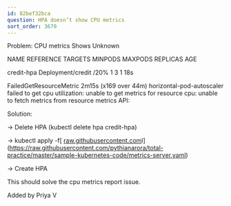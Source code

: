 ```yaml
---
id: 82bef32bca
question: HPA doesn’t show CPU metrics
sort_order: 3670
---
```


Problem: CPU metrics Shows Unknown

NAME         REFERENCE           TARGETS         MINPODS   MAXPODS   REPLICAS   AGE

credit-hpa   Deployment/credit   <unknown>/20%   1         3         1          18s

FailedGetResourceMetric       2m15s (x169 over 44m)  horizontal-pod-autoscaler  failed to get cpu utilization: unable to get metrics for resource cpu: unable to fetch metrics from resource metrics API:

Solution:

-> Delete HPA (kubectl delete hpa credit-hpa)

-> kubectl apply -f[ [raw.githubusercontent.com](https://raw.githubusercontent.com/pythianarora/total-practice/master/sample-kubernetes-code/metrics-server.yam)l](https://raw.githubusercontent.com/pythianarora/total-practice/master/sample-kubernetes-code/metrics-server.yaml)

-> Create HPA

This should solve the cpu metrics report issue.

Added by Priya V

